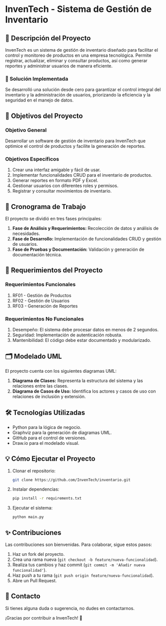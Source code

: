 # InvenTech - Sistema de Gestión de Inventario

## 📑 Descripción del Proyecto
InvenTech es un sistema de gestión de inventario diseñado para facilitar el control y monitoreo de productos en una empresa tecnológica. Permite registrar, actualizar, eliminar y consultar productos, así como generar reportes y administrar usuarios de manera eficiente.

### 🚀 Solución Implementada
Se desarrolló una solución desde cero para garantizar el control integral del inventario y la administración de usuarios, priorizando la eficiencia y la seguridad en el manejo de datos.

## 🎯 Objetivos del Proyecto

### Objetivo General
Desarrollar un software de gestión de inventario para InvenTech que optimice el control de productos y facilite la generación de reportes.

### Objetivos Específicos
1. Crear una interfaz amigable y fácil de usar.
2. Implementar funcionalidades CRUD para el inventario de productos.
3. Generar reportes en formato PDF y Excel.
4. Gestionar usuarios con diferentes roles y permisos.
5. Registrar y consultar movimientos de inventario.

## 📅 Cronograma de Trabajo
El proyecto se dividió en tres fases principales:
1. **Fase de Análisis y Requerimientos:** Recolección de datos y análisis de necesidades.
2. **Fase de Desarrollo:** Implementación de funcionalidades CRUD y gestión de usuarios.
3. **Fase de Pruebas y Documentación:** Validación y generación de documentación técnica.

## 📝 Requerimientos del Proyecto
### Requerimientos Funcionales
1. RF01 - Gestión de Productos
2. RF02 - Gestión de Usuarios
3. RF03 - Generación de Reportes

### Requerimientos No Funcionales
1. Desempeño: El sistema debe procesar datos en menos de 2 segundos.
2. Seguridad: Implementación de autenticación robusta.
3. Mantenibilidad: El código debe estar documentado y modularizado.

## 🗂️ Modelado UML
El proyecto cuenta con los siguientes diagramas UML:
1. **Diagrama de Clases:** Representa la estructura del sistema y las relaciones entre las clases.
2. **Diagrama de Casos de Uso:** Identifica los actores y casos de uso con relaciones de inclusión y extensión.

## 🛠️ Tecnologías Utilizadas
- Python para la lógica de negocio.
- Graphviz para la generación de diagramas UML.
- GitHub para el control de versiones.
- Draw.io para el modelado visual.

## 💡 Cómo Ejecutar el Proyecto
1. Clonar el repositorio:
   ```bash
   git clone https://github.com/InvenTech/inventario.git
   ```
2. Instalar dependencias:
   ```bash
   pip install -r requirements.txt
   ```
3. Ejecutar el sistema:
   ```bash
   python main.py
   ```

## ✨ Contribuciones
Las contribuciones son bienvenidas. Para colaborar, sigue estos pasos:
1. Haz un fork del proyecto.
2. Crea una rama nueva (`git checkout -b feature/nueva-funcionalidad`).
3. Realiza tus cambios y haz commit (`git commit -m 'Añadir nueva funcionalidad'`).
4. Haz push a tu rama (`git push origin feature/nueva-funcionalidad`).
5. Abre un Pull Request.

## 📧 Contacto
Si tienes alguna duda o sugerencia, no dudes en contactarnos.

¡Gracias por contribuir a InvenTech! 🚀

